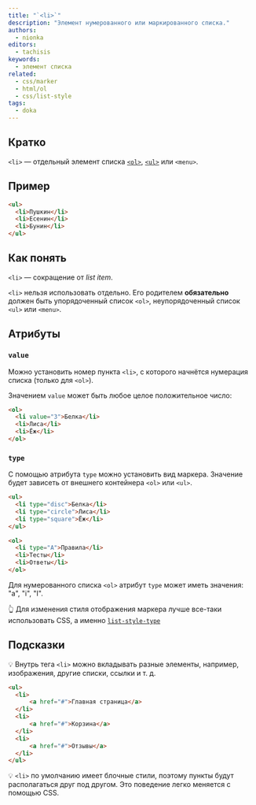 ```yaml
---
title: "`<li>`"
description: "Элемент нумерованного или маркированного списка."
authors:
  - nionka
editors:
  - tachisis
keywords:
  - элемент списка
related:
  - css/marker
  - html/ol
  - css/list-style
tags:
  - doka
---
```


## Кратко

`<li>` — отдельный элемент списка [`<ol>`](/html/ol/), [`<ul>`](/html/ul/) или `<menu>`.

## Пример

```html
<ul>
  <li>Пушкин</li>
  <li>Есенин</li>
  <li>Бунин</li>
</ul>
```

## Как понять

`<li>` — сокращение от _list item_.

`<li>` нельзя использовать отдельно. Его родителем **обязательно** должен быть упорядоченный список `<ol>`, неупорядоченный список `<ul>` или `<menu>`.

## Атрибуты

### `value`

Можно установить номер пункта `<li>`, с которого начнётся нумерация списка (только для `<ol>`).

Значением `value` может быть любое целое положительное число:

```html
<ol>
  <li value="3">Белка</li>
  <li>Лиса</li>
  <li>Ёж</li>
</ol>
```

### `type`

С помощью атрибута `type` можно установить вид маркера. Значение будет зависеть от внешнего контейнера `<ol>` или `<ul>`.

```html
<ul>
  <li type="disc">Белка</li>
  <li type="circle">Лиса</li>
  <li type="square">Ёж</li>
</ul>

<ol>
  <li type="A">Правила</li>
  <li>Тесты</li>
  <li>Ответы</li>
</ol>
```

Для нумерованного списка `<ol>` атрибут `type` может иметь значения: "a", "i", "I".

👆 Для изменения стиля отображения маркера лучше все-таки использовать CSS, а именно [`list-style-type`](/css/list-style-type/)

## Подсказки

💡 Внутрь тега `<li>` можно вкладывать разные элементы, например, изображения, другие списки, ссылки и т. д.

```html
<ul>
  <li>
      <a href="#">Главная страница</a>
  </li>
  <li>
      <a href="#">Корзина</a>
  </li>
  <li>
      <a href="#">Отзывы</a>
  </li>
</ul>
```

💡 `<li>` по умолчанию имеет блочные стили, поэтому пункты будут располагаться друг под другом. Это поведение легко меняется с помощью CSS.
